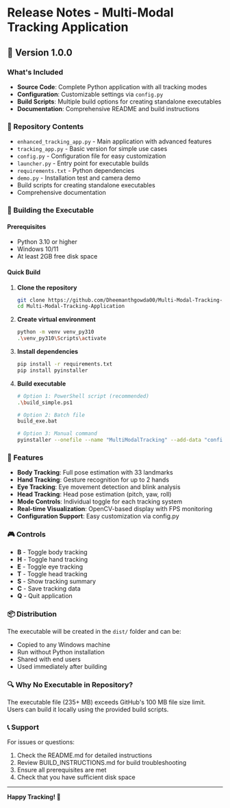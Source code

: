 # Release Notes - Multi-Modal Tracking Application

## 🚀 Version 1.0.0

### What's Included
- **Source Code**: Complete Python application with all tracking modes
- **Configuration**: Customizable settings via `config.py`
- **Build Scripts**: Multiple build options for creating standalone executables
- **Documentation**: Comprehensive README and build instructions

### 📁 Repository Contents
- `enhanced_tracking_app.py` - Main application with advanced features
- `tracking_app.py` - Basic version for simple use cases
- `config.py` - Configuration file for easy customization
- `launcher.py` - Entry point for executable builds
- `requirements.txt` - Python dependencies
- `demo.py` - Installation test and camera demo
- Build scripts for creating standalone executables
- Comprehensive documentation

### 🔧 Building the Executable

#### Prerequisites
- Python 3.10 or higher
- Windows 10/11
- At least 2GB free disk space

#### Quick Build
1. **Clone the repository**
   ```bash
   git clone https://github.com/Dheemanthgowda00/Multi-Modal-Tracking-Application.git
   cd Multi-Modal-Tracking-Application
   ```

2. **Create virtual environment**
   ```bash
   python -m venv venv_py310
   .\venv_py310\Scripts\activate
   ```

3. **Install dependencies**
   ```bash
   pip install -r requirements.txt
   pip install pyinstaller
   ```

4. **Build executable**
   ```bash
   # Option 1: PowerShell script (recommended)
   .\build_simple.ps1
   
   # Option 2: Batch file
   build_exe.bat
   
   # Option 3: Manual command
   pyinstaller --onefile --name "MultiModalTracking" --add-data "config.py;." --add-data "README.md;." --hidden-import mediapipe --hidden-import cv2 --hidden-import numpy --hidden-import pygame --collect-all mediapipe --collect-all cv2 --collect-all numpy --collect-all pygame launcher.py
   ```

### 🎯 Features
- **Body Tracking**: Full pose estimation with 33 landmarks
- **Hand Tracking**: Gesture recognition for up to 2 hands
- **Eye Tracking**: Eye movement detection and blink analysis
- **Head Tracking**: Head pose estimation (pitch, yaw, roll)
- **Mode Controls**: Individual toggle for each tracking system
- **Real-time Visualization**: OpenCV-based display with FPS monitoring
- **Configuration Support**: Easy customization via config.py

### 🎮 Controls
- **B** - Toggle body tracking
- **H** - Toggle hand tracking
- **E** - Toggle eye tracking
- **T** - Toggle head tracking
- **S** - Show tracking summary
- **C** - Save tracking data
- **Q** - Quit application

### 📦 Distribution
The executable will be created in the `dist/` folder and can be:
- Copied to any Windows machine
- Run without Python installation
- Shared with end users
- Used immediately after building

### 🔍 Why No Executable in Repository?
The executable file (235+ MB) exceeds GitHub's 100 MB file size limit. Users can build it locally using the provided build scripts.

### 📞 Support
For issues or questions:
1. Check the README.md for detailed instructions
2. Review BUILD_INSTRUCTIONS.md for build troubleshooting
3. Ensure all prerequisites are met
4. Check that you have sufficient disk space

---

**Happy Tracking! 🚀**

